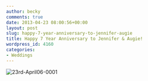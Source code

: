 ```yaml
---
author: becky
comments: true
date: 2013-04-23 08:00:56+00:00
layout: post
slug: happy-7-year-anniversary-to-jennifer-augie
title: Happy 7 Year Anniversary to Jennifer & Augie!
wordpress_id: 4160
categories:
- Weddings
---
```


![23rd-April06-0001](http://www.beckyjenson.com/wp-content/uploads/2013/04/23rd-April06-0001.jpg)

